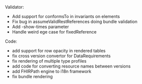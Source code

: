 Validator:
* Add support for conformsTo in invariants on elements 
* Fix bug in assumeValidRestReferences doing bundle validation
* Add -show-times parameter 
* Handle weird ege case for fixedReference

Code:
* add support for row opacity in rendered tables
* fix cross version convertor for DataRequirements
* fix rendering of multiple type profiles 
* add code for converting resource names between versions
* add FHIRPath engine to i18n framework
* fix bundle rendering
